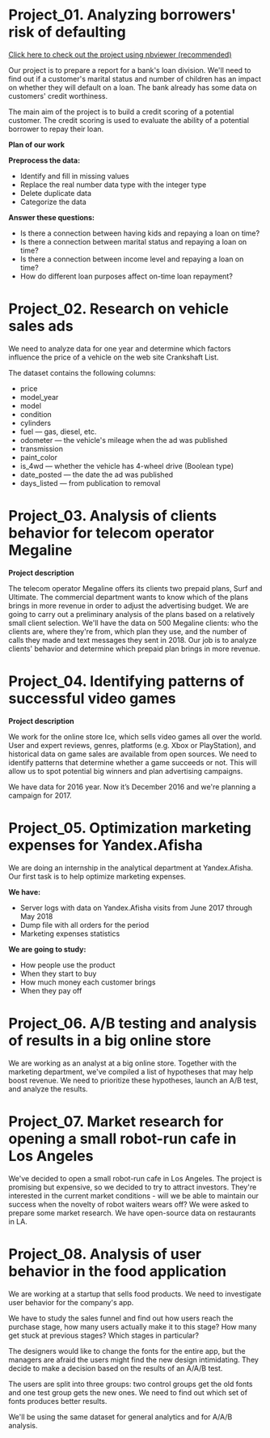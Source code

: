# Project_01. Analyzing borrowers' risk of defaulting

[Click here to check out the project using nbviewer (recommended)](https://nbviewer.org/github/AtlasmanYevgenii/Practicum100-by-Yandex/blob/dcbb5b1c0c90f1c6b9dd7a8209ef9fd6d6ee2ebe/1.%20Analyzing%20borrowers%E2%80%99%20risk%20of%20defaulting.ipynb#chapter00)

Our project is to prepare a report for a bank's loan division. We'll need to find out if a customer's marital status and number of children has an impact on whether they will default on a loan. The bank already has some data on customers' credit worthiness.

The main aim of the project is to build a credit scoring of a potential customer. The credit scoring is used to evaluate the ability of a potential borrower to repay their loan.

**Plan of our work**

**Preprocess the data:**
- Identify and fill in missing values
- Replace the real number data type with the integer type
- Delete duplicate data
- Categorize the data

**Answer these questions:**
- Is there a connection between having kids and repaying a loan on time?
- Is there a connection between marital status and repaying a loan on time?
- Is there a connection between income level and repaying a loan on time?
- How do different loan purposes affect on-time loan repayment?

# Project_02. Research on vehicle sales ads

We need to analyze data for one year and determine which factors influence the price of a vehicle on the web site Crankshaft List.

The dataset contains the following columns:
- price
- model_year
- model
- condition
- cylinders
- fuel — gas, diesel, etc.
- odometer — the vehicle's mileage when the ad was published
- transmission
- paint_color
- is_4wd — whether the vehicle has 4-wheel drive (Boolean type)
- date_posted — the date the ad was published
- days_listed — from publication to removal

# Project_03. Analysis of clients behavior for telecom operator Megaline
**Project description**

The telecom operator Megaline offers its clients two prepaid plans, Surf and Ultimate. The commercial department wants to know which of the plans brings in more revenue in order to adjust the advertising budget. We are going to carry out a preliminary analysis of the plans based on a relatively small client selection. We'll have the data on 500 Megaline clients: who the clients are, where they're from, which plan they use, and the number of calls they made and text messages they sent in 2018. Our job is to analyze clients' behavior and determine which prepaid plan brings in more revenue.

# Project_04. Identifying patterns of successful video games

**Project description**

We work for the online store Ice, which sells video games all over the world. User and expert reviews, genres, platforms (e.g. Xbox or PlayStation), and historical data on game sales are available from open sources. We need to identify patterns that determine whether a game succeeds or not. This will allow us to spot potential big winners and plan advertising campaigns.

We have data for 2016 year. Now it’s December 2016 and we're planning a campaign for 2017.

# Project_05. Optimization marketing expenses for Yandex.Afisha

We are doing an internship in the analytical department at Yandex.Afisha. Our first task is to help optimize marketing expenses.

**We have:**
- Server logs with data on Yandex.Afisha visits from June 2017 through May 2018
- Dump file with all orders for the period
- Marketing expenses statistics

**We are going to study:**
- How people use the product
- When they start to buy
- How much money each customer brings
- When they pay off

# Project_06. A/B testing and analysis of results in a big online store
We are working as an analyst at a big online store. Together with the marketing department, we've compiled a list of hypotheses that may help boost revenue. We need to prioritize these hypotheses, launch an A/B test, and analyze the results.

# Project_07. Market research for opening a small robot-run cafe in Los Angeles
We've decided to open a small robot-run cafe in Los Angeles. The project is promising but expensive, so we decided to try to attract investors. They're interested in the current market conditions - will we be able to maintain our success when the novelty of robot waiters wears off? We were asked to prepare some market research. We have open-source data on restaurants in LA.

# Project_08. Analysis of user behavior in the food application
We are working at a startup that sells food products. We need to investigate user behavior for the company's app.

We have to study the sales funnel and find out how users reach the purchase stage, how many users actually make it to this stage? How many get stuck at previous stages? Which stages in particular?

The designers would like to change the fonts for the entire app, but the managers are afraid the users might find the new design intimidating. They decide to make a decision based on the results of an A/A/B test.

The users are split into three groups: two control groups get the old fonts and one test group gets the new ones. We need to find out which set of fonts produces better results.

We'll be using the same dataset for general analytics and for A/A/B analysis.
